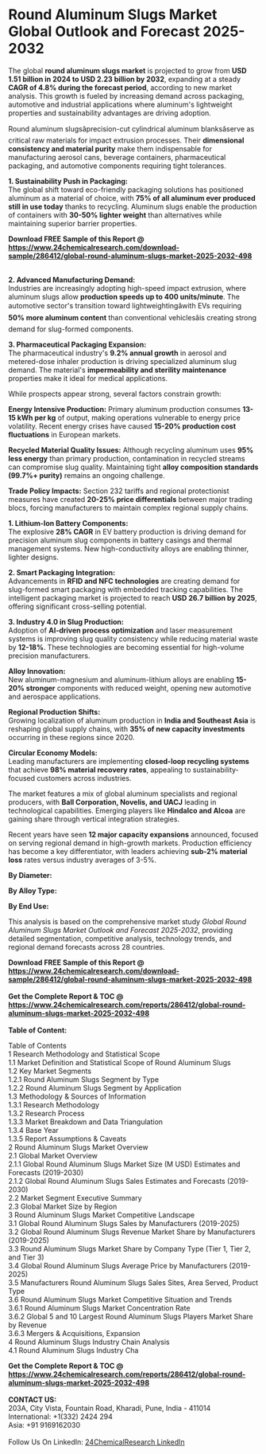 <h1>Round Aluminum Slugs Market Global Outlook and Forecast 2025-2032</h1><p>The global <strong>round aluminum slugs market</strong> is projected to grow from <strong>USD 1.51 billion in 2024 to USD 2.23 billion by 2032</strong>, expanding at a steady <strong>CAGR of 4.8% during the forecast period</strong>, according to new market analysis. This growth is fueled by increasing demand across packaging, automotive and industrial applications where aluminum's lightweight properties and sustainability advantages are driving adoption.</p><p>Round aluminum slugsâprecision-cut cylindrical aluminum blanksâserve as critical raw materials for impact extrusion processes. Their <strong>dimensional consistency and material purity</strong> make them indispensable for manufacturing aerosol cans, beverage containers, pharmaceutical packaging, and automotive components requiring tight tolerances.</p><p><strong>1. Sustainability Push in Packaging:</strong><br>
The global shift toward eco-friendly packaging solutions has positioned aluminum as a material of choice, with <strong>75% of all aluminum ever produced still in use today</strong> thanks to recycling. Aluminum slugs enable the production of containers with <strong>30-50% lighter weight</strong> than alternatives while maintaining superior barrier properties.</p><div><b>Download FREE Sample of this Report @ 
            <a href="https://www.24chemicalresearch.com/download-sample/286412/global-round-aluminum-slugs-market-2025-2032-498">
            https://www.24chemicalresearch.com/download-sample/286412/global-round-aluminum-slugs-market-2025-2032-498</a></b></div><br><p><strong>2. Advanced Manufacturing Demand:</strong><br>
Industries are increasingly adopting high-speed impact extrusion, where aluminum slugs allow <strong>production speeds up to 400 units/minute</strong>. The automotive sector's transition toward lightweightingâwith EVs requiring <strong>50% more aluminum content</strong> than conventional vehiclesâis creating strong demand for slug-formed components.</p><p><strong>3. Pharmaceutical Packaging Expansion:</strong><br>
The pharmaceutical industry's <strong>9.2% annual growth</strong> in aerosol and metered-dose inhaler production is driving specialized aluminum slug demand. The material's <strong>impermeability and sterility maintenance</strong> properties make it ideal for medical applications.</p><p>While prospects appear strong, several factors constrain growth:</p><p><strong>Energy Intensive Production:</strong> Primary aluminum production consumes <strong>13-15 kWh per kg</strong> of output, making operations vulnerable to energy price volatility. Recent energy crises have caused <strong>15-20% production cost fluctuations</strong> in European markets.</p><p><strong>Recycled Material Quality Issues:</strong> Although recycling aluminum uses <strong>95% less energy</strong> than primary production, contamination in recycled streams can compromise slug quality. Maintaining tight <strong>alloy composition standards (99.7%+ purity)</strong> remains an ongoing challenge.</p><p><strong>Trade Policy Impacts:</strong> Section 232 tariffs and regional protectionist measures have created <strong>20-25% price differentials</strong> between major trading blocs, forcing manufacturers to maintain complex regional supply chains.</p><p><strong>1. Lithium-Ion Battery Components:</strong><br>
The explosive <strong>28% CAGR</strong> in EV battery production is driving demand for precision aluminum slug components in battery casings and thermal management systems. New high-conductivity alloys are enabling thinner, lighter designs.</p><p><strong>2. Smart Packaging Integration:</strong><br>
Advancements in <strong>RFID and NFC technologies</strong> are creating demand for slug-formed smart packaging with embedded tracking capabilities. The intelligent packaging market is projected to reach <strong>USD 26.7 billion by 2025</strong>, offering significant cross-selling potential.</p><p><strong>3. Industry 4.0 in Slug Production:</strong><br>
Adoption of <strong>AI-driven process optimization</strong> and laser measurement systems is improving slug quality consistency while reducing material waste by <strong>12-18%</strong>. These technologies are becoming essential for high-volume precision manufacturers.</p><p><strong>Alloy Innovation:</strong><br>
	New aluminum-magnesium and aluminum-lithium alloys are enabling <strong>15-20% stronger</strong> components with reduced weight, opening new automotive and aerospace applications.</p><p><strong>Regional Production Shifts:</strong><br>
	Growing localization of aluminum production in <strong>India and Southeast Asia</strong> is reshaping global supply chains, with <strong>35% of new capacity investments</strong> occurring in these regions since 2020.</p><p><strong>Circular Economy Models:</strong><br>
	Leading manufacturers are implementing <strong>closed-loop recycling systems</strong> that achieve <strong>98% material recovery rates</strong>, appealing to sustainability-focused customers across industries.</p><p>The market features a mix of global aluminum specialists and regional producers, with <strong>Ball Corporation, Novelis, and UACJ</strong> leading in technological capabilities. Emerging players like <strong>Hindalco and Alcoa</strong> are gaining share through vertical integration strategies.</p><p>Recent years have seen <strong>12 major capacity expansions</strong> announced, focused on serving regional demand in high-growth markets. Production efficiency has become a key differentiator, with leaders achieving <strong>sub-2% material loss</strong> rates versus industry averages of 3-5%.</p><p><strong>By Diameter:</strong></p><p><strong>By Alloy Type:</strong></p><p><strong>By End Use:</strong></p><p>This analysis is based on the comprehensive market study <em>Global Round Aluminum Slugs Market Outlook and Forecast 2025-2032</em>, providing detailed segmentation, competitive analysis, technology trends, and regional demand forecasts across 28 countries.</p><div><b>Download FREE Sample of this Report @ 
            <a href="https://www.24chemicalresearch.com/download-sample/286412/global-round-aluminum-slugs-market-2025-2032-498">
            https://www.24chemicalresearch.com/download-sample/286412/global-round-aluminum-slugs-market-2025-2032-498</a></b></div><br><div><b>Get the Complete Report & TOC @ 
            <a href="https://www.24chemicalresearch.com/reports/286412/global-round-aluminum-slugs-market-2025-2032-498">
            https://www.24chemicalresearch.com/reports/286412/global-round-aluminum-slugs-market-2025-2032-498</a></b></div><br>
            <b>Table of Content:</b><p>Table of Contents<br />
1 Research Methodology and Statistical Scope<br />
1.1 Market Definition and Statistical Scope of Round Aluminum Slugs<br />
1.2 Key Market Segments<br />
1.2.1 Round Aluminum Slugs Segment by Type<br />
1.2.2 Round Aluminum Slugs Segment by Application<br />
1.3 Methodology & Sources of Information<br />
1.3.1 Research Methodology<br />
1.3.2 Research Process<br />
1.3.3 Market Breakdown and Data Triangulation<br />
1.3.4 Base Year<br />
1.3.5 Report Assumptions & Caveats<br />
2 Round Aluminum Slugs Market Overview<br />
2.1 Global Market Overview<br />
2.1.1 Global Round Aluminum Slugs Market Size (M USD) Estimates and Forecasts (2019-2030)<br />
2.1.2 Global Round Aluminum Slugs Sales Estimates and Forecasts (2019-2030)<br />
2.2 Market Segment Executive Summary<br />
2.3 Global Market Size by Region<br />
3 Round Aluminum Slugs Market Competitive Landscape<br />
3.1 Global Round Aluminum Slugs Sales by Manufacturers (2019-2025)<br />
3.2 Global Round Aluminum Slugs Revenue Market Share by Manufacturers (2019-2025)<br />
3.3 Round Aluminum Slugs Market Share by Company Type (Tier 1, Tier 2, and Tier 3)<br />
3.4 Global Round Aluminum Slugs Average Price by Manufacturers (2019-2025)<br />
3.5 Manufacturers Round Aluminum Slugs Sales Sites, Area Served, Product Type<br />
3.6 Round Aluminum Slugs Market Competitive Situation and Trends<br />
3.6.1 Round Aluminum Slugs Market Concentration Rate<br />
3.6.2 Global 5 and 10 Largest Round Aluminum Slugs Players Market Share by Revenue<br />
3.6.3 Mergers & Acquisitions, Expansion<br />
4 Round Aluminum Slugs Industry Chain Analysis<br />
4.1 Round Aluminum Slugs Industry Cha</p><div><b>Get the Complete Report & TOC @ 
            <a href="https://www.24chemicalresearch.com/reports/286412/global-round-aluminum-slugs-market-2025-2032-498">
            https://www.24chemicalresearch.com/reports/286412/global-round-aluminum-slugs-market-2025-2032-498</a></b></div><br><b>CONTACT US:</b><br>
            203A, City Vista, Fountain Road, Kharadi, Pune, India - 411014<br>
            International: +1(332) 2424 294<br>
            Asia: +91 9169162030 <br><br>
            Follow Us On LinkedIn: <a href="https://www.linkedin.com/company/24chemicalresearch/">24ChemicalResearch LinkedIn</a>